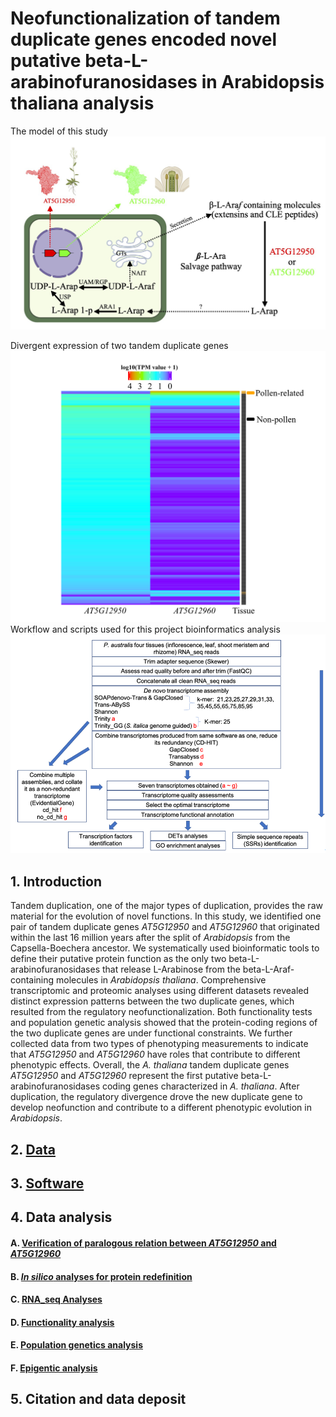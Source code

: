 # Neofunctionalization of tandem duplicate genes encoded novel putative beta-L-arabinofuranosidases in Arabidopsis thaliana analysis

The model of this study
![](https://github.com/tobytaogla/Athaliana_genus_duplicate_gene/blob/main/Figure_7.jpg)

Divergent expression of two tandem duplicate genes
![](https://github.com/tobytaogla/Athaliana_genus_duplicate_gene/blob/main/Heatmap.jpg)
Workflow and scripts used for this project bioinformatics analysis
![](https://github.com/tobytaogla/Phragmites-australis-transcriptome-optimal-assembly/blob/main/Flowchart.png)


## 1. Introduction
Tandem duplication, one of the major types of duplication, provides the raw material for the evolution of novel functions. In this study, we identified one pair of tandem duplicate genes *AT5G12950* and *AT5G12960* that originated within the last 16 million years after the split of *Arabidopsis* from the Capsella-Boechera ancestor. We systematically used bioinformatic tools to define their putative protein function as the only two beta-L-arabinofuranosidases that release L-Arabinose from the beta-L-Araf-containing molecules in *Arabidopsis thaliana*. Comprehensive transcriptomic and proteomic analyses using different datasets revealed distinct expression patterns between the two duplicate genes, which resulted from the regulatory neofunctionalization. Both functionality tests and population genetic analysis showed that the protein-coding regions of the two duplicate genes are under functional constraints. We further collected data from two types of phenotyping measurements to indicate that *AT5G12950* and *AT5G12960* have roles that contribute to different phenotypic effects. Overall, the *A. thaliana* tandem duplicate genes *AT5G12950* and *AT5G12960* represent the first putative beta-L-arabinofuranosidases coding genes characterized in *A. thaliana*. After duplication, the regulatory divergence drove the new duplicate gene to develop neofunction and contribute to a different phenotypic evolution in *Arabidopsis*. 
## 2. [Data](https://github.com/tobytaogla/Athaliana_genus_duplicate_gene/blob/main/Data.md) 
## 3. [Software](https://github.com/tobytaogla/Athaliana_genus_duplicate_gene/blob/main/Software.md)
## 4. Data analysis
#### A. [Verification of paralogous relation between *AT5G12950* and *AT5G12960*](https://github.com/tobytaogla/Athaliana_genus_duplicate_gene/blob/main/Homologs_identification.md)
#### B. [*In silico* analyses for protein redefinition](https://github.com/tobytaogla/Athaliana_genus_duplicate_gene/blob/main/Protein_redefinition.md)
#### C. [RNA_seq Analyses](https://github.com/tobytaogla/Athaliana_genus_duplicate_gene/blob/main/RNA_seq_analysis.md)
#### D. [Functionality analysis](https://github.com/tobytaogla/Athaliana_genus_duplicate_gene/blob/main/Functionality_analysis.md)
#### E. [Population genetics analysis](https://github.com/tobytaogla/Athaliana_genus_duplicate_gene/blob/main/Population_genetics_analysis.md)
#### F. [Epigentic analysis](https://github.com/tobytaogla/Athaliana_genus_duplicate_gene/blob/main/Epigentic_analysis.md)
## 5. Citation and data deposit



